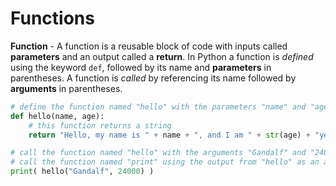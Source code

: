 # Functions

**Function** - A function is a reusable block of code with inputs called **parameters** and an output called a **return**. In Python a function is *defined* using the keyword `def`, followed by its name and **parameters** in parentheses. A function is *called* by referencing its name followed by **arguments** in parentheses.

```py
# define the function named "hello" with the parameters "name" and "age"
def hello(name, age):
	# this function returns a string
	return "Hello, my name is " + name + ", and I am " + str(age) + "years old!"

# call the function named "hello" with the arguments "Gandalf" and "24000"
# call the function named "print" using the output from "hello" as an argument
print( hello("Gandalf", 24000) )
```